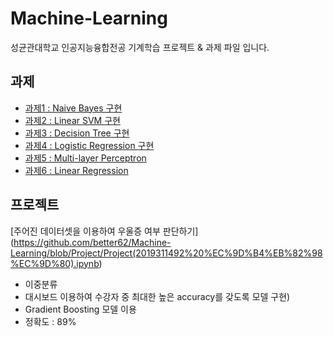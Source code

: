 # Machine-Learning
성균관대학교 인공지능융합전공 기계학습 프로젝트 &amp; 과제 파일 입니다.


## 과제
- [과제1 : Naive Bayes 구현](https://github.com/better62/Machine-Learning/blob/Assignment/ML_Assignment_01(2019311492_%EC%9D%B4%EB%82%98%EC%9D%80).ipynb)
- [과제2 : Linear SVM 구현](https://github.com/better62/Machine-Learning/blob/Assignment/ML_assignment_02(2019311492_%EC%9D%B4%EB%82%98%EC%9D%80).ipynb)
- [과제3 : Decision Tree 구현](https://github.com/better62/Machine-Learning/blob/Assignment/ML_Assignment_03(2019311492_%EC%9D%B4%EB%82%98%EC%9D%80).ipynb)
- [과제4 : Logistic Regression 구현](https://github.com/better62/Machine-Learning/blob/Assignment/ML_Assignment_04(2019311492_%EC%9D%B4%EB%82%98%EC%9D%80).ipynb)
- [과제5 : Multi-layer Perceptron](https://github.com/better62/Machine-Learning/blob/Assignment/ML_Assignment_05(2019311492%20%EC%9D%B4%EB%82%98%EC%9D%80).ipynb)
- [과제6 : Linear Regression](https://github.com/better62/Machine-Learning/blob/Assignment/ML_Assignment_06(2019311492_%EC%9D%B4%EB%82%98%EC%9D%80).ipynb)


## 프로젝트
[주어진 데이터셋을 이용하여 우울증 여부 판단하기] (https://github.com/better62/Machine-Learning/blob/Project/Project(2019311492%20%EC%9D%B4%EB%82%98%EC%9D%80).ipynb)
- 이중분류
- 대시보드 이용하여 수강자 중 최대한 높은 accuracy를 갖도록 모델 구현)
- Gradient Boosting 모델 이용
- 정확도 : 89%
